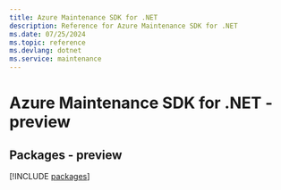 ```yaml
---
title: Azure Maintenance SDK for .NET
description: Reference for Azure Maintenance SDK for .NET
ms.date: 07/25/2024
ms.topic: reference
ms.devlang: dotnet
ms.service: maintenance
---
```

# Azure Maintenance SDK for .NET - preview
## Packages - preview
[!INCLUDE [packages](maintenance-index.md)]
